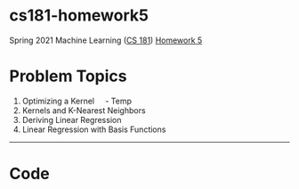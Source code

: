 # cs181-homework5
Spring 2021 Machine Learning ([CS 181](https://harvard-ml-courses.github.io/cs181-web-2021/)) [Homework 5](https://github.com/harvard-ml-courses/cs181-s21-homeworks/tree/main/hw5)

# Problem Topics

1. Optimizing a Kernel
    - Temp
3. Kernels and K-Nearest Neighbors
4. Deriving Linear Regression
5. Linear Regression with Basis Functions

---

# Code
